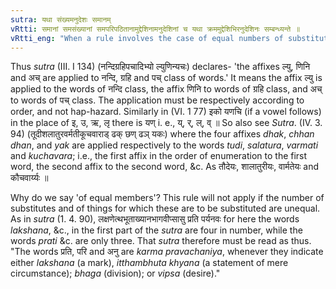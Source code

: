 ```yaml
---
sutra: यथा संख्यमनुदेशः समानम्
vRtti: समानां समसंख्यानां समपरिपठितानामुद्देशिनामनुदेशिनां च यथा क्रममुद्देशिभिरनुदेशिनः सम्बन्ध्यन्ते ॥
vRtti_eng: "When a rule involves the case of equal numbers of substitutes and of things for which these are to be substituted, their mutual correspondence or assignment of each to each, is according to the order of enumeration."
---
```

Thus _sutra_ (III. I 134) (नन्दिग्रहिपचादिभ्यो ल्युणिन्यचः) declares- 'the affixes ल्यु, णिनि and अच् are applied to नन्दि, ग्रहि and पच् class of words.' It means the affix ल्यु is applied to the words of नन्दि class, the affix णिनि to words of ग्रहि class, and अच् to words of पच् class. The application must be respectively according to order, and not hap-hazard. Similarly in (VI. 1 77) इको यणचि (if a vowel follows) in the place of इ, उ, ऋ, लृ there is यण् i. e., य्, र्, ल्, व् ॥ So also see _Sutra_. (IV. 3. 94) (तूदीशलातुरवर्मतीकूचवाराड् ढक् छण् ढञ् यकः) where the four affixes _dhak_, _chhan_ _dhan_, and _yak_ are applied respectively to the words _tudi_, _salatura_, _varmati_ and _kuchavara_; i.e., the first affix in the order of enumeration to the first word, the second affix to the second word, &c. As तौदेयः, शालातुरीयः, वार्मतेयः and कौचवार्य्यः ॥

Why do we say 'of equal members'? This rule will not apply if the number of substitutes and of things for which these are to be substituted are unequal. As in _sutra_ (1. 4. 90), लक्षणेत्थभूताख्यानभागवीप्सासु प्रति पर्यनवः for here the words _lakshana_, &c., in the first part of the _sutra_ are four in number, while the words _prati_ &c. are only three. That _sutra_ therefore must be read as thus. "The words प्रति, परि and अनु are _karma_ _pravachaniya_, whenever they indicate either _lakshana_ (a mark), _itthambhuta_ _khyana_ (a statement of mere circumstance); _bhaga_ (division); or _vipsa_ (desire)."
